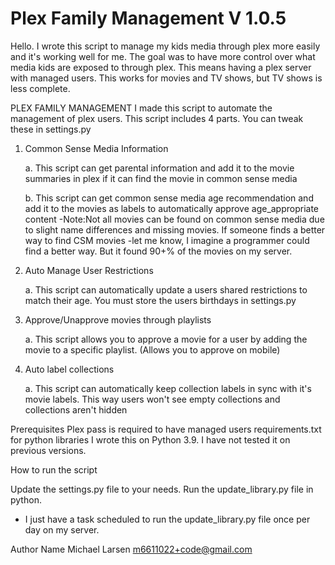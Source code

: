 # Plex Family Management V 1.0.5
Hello. I wrote this script to manage my kids media through plex more easily and it's working well for me.  The goal was to have more control over what media kids are exposed to through plex. This means having a plex server with managed users. This works for movies and TV shows, but TV shows is less complete.


PLEX FAMILY MANAGEMENT
I made this script to automate the management of plex users. This script includes 4 parts. You can tweak these in settings.py

1. Common Sense Media Information

    a. This script can get parental information and add it to the movie summaries in plex if it can find the movie in common sense media

    b. This script can get common sense media age recommendation and add it to the movies as labels to automatically approve age_appropriate content
       -Note:Not all movies can be found on common sense media due to slight name differences and missing movies. If someone finds a better way to find CSM movies
       -let me know, I imagine a programmer could find a better way. But it found 90+% of the movies on my server.
2. Auto Manage User Restrictions

    a. This script can automatically update a users shared restrictions to match their age. You must store the users birthdays in settings.py
3. Approve/Unapprove movies through playlists

    a. This script allows you to approve a movie for a user by adding the movie to a specific playlist. (Allows you to approve on mobile)
4. Auto label collections

    a. This script can automatically keep collection labels in sync with it's movie labels. This way users won't see empty collections and collections aren't hidden

Prerequisites
Plex pass is required to have managed users
requirements.txt for python libraries
I wrote this on Python 3.9. I have not tested it on previous versions.

How to run the script

Update the settings.py file to your needs.
Run the update_library.py file in python.
- I just have a task scheduled to run the update_library.py file once per day on my server.




Author Name
Michael Larsen
m6611022+code@gmail.com
